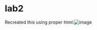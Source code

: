 # lab2
Recreated this using proper html:![image](https://user-images.githubusercontent.com/89441311/188301924-4a11796c-28aa-421c-b40a-ec0e22e614b5.png)
